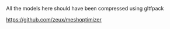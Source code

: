 All the models here should have been compressed using gltfpack

https://github.com/zeux/meshoptimizer
